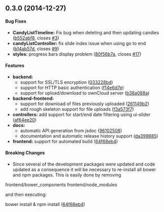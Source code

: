 <a name="0.3.0"></a>
## 0.3.0 (2014-12-27)


#### Bug Fixes

* **CandyListTimeline:** Fix bug when deleting and then updating candies ([b552abf8](https://github.com/ghachey/candy-basket/commit/b552abf8c185ccb498636908e8d7328d51af34eb), closes [#3](https://github.com/ghachey/candy-basket/issues/3))
* **candyListController:** fix slide index issue when using go to end ([b14ab57d](https://github.com/ghachey/candy-basket/commit/b14ab57dfaa330edc5c9267ab65285d323e27a35), closes [#9](https://github.com/ghachey/candy-basket/issues/9))
* **styles:** progress bars display problem ([80f56b7a](https://github.com/ghachey/candy-basket/commit/80f56b7a35b5e6485d6dd1ea92e42f8fb837273f), closes [#17](https://github.com/ghachey/candy-basket/issues/17))


#### Features

* **backend:**
  * support for SSL/TLS encryption ([033228bd](https://github.com/ghachey/candy-basket/commit/033228bd04954acd6ea1fa5dc7f41d44966b0f39))
  * support for HTTP basic authentication ([f14e6d7e](https://github.com/ghachey/candy-basket/commit/f14e6d7e300c767717179267dcea2b8861c2c3c6))
  * support for upload/download to ownCloud server ([b38a088a](https://github.com/ghachey/candy-basket/commit/b38a088a564b7e851bba64a34ab15f08d9e7788d))
* **backend-frontend:**
  * support for download of files previously uploaded ([261149b2](https://github.com/ghachey/candy-basket/commit/261149b285e6977da37a1017f00e76129f1fac48))
  * add rough skeleton support for file uploads ([f3a573f7](https://github.com/ghachey/candy-basket/commit/f3a573f777f7754c4bdcf7d00852a601eba47981))
* **controllers:** add support for start/end date filtering using ui-slider ([af64ee20](https://github.com/ghachey/candy-basket/commit/af64ee20a758b91829ecc7689375dec15998c66b))
* **docs:**
  * automatic API generation from jsdoc ([96102508](https://github.com/ghachey/candy-basket/commit/9610250853fe883e728828c413d2f6c329326736))
  * documentation and automatic release history support ([da399885](https://github.com/ghachey/candy-basket/commit/da399885468f99925cea1c55732cdc1cdd2038c0))
* **frontend:** support for automated build ([64f68eb4](https://github.com/ghachey/candy-basket/commit/64f68eb4dd634e788e92d6ea1b5568771ca18133))


#### Breaking Changes

* Since several of the development packages were updated
and code updated as a consequence it will be necessary to re-install all
bower and npm packages. This is easily done by removing

frontend/bower_components
frontend/node_modules

and then executing:

bower install & npm install
 ([64f68eb4](https://github.com/ghachey/candy-basket/commit/64f68eb4dd634e788e92d6ea1b5568771ca18133))

